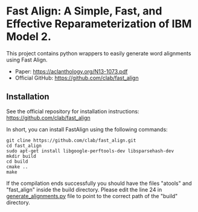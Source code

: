 # Fast Align: A Simple, Fast, and Effective Reparameterization of IBM Model 2.

This project contains python wrappers to easily generate word alignments using Fast Align.

* Paper: https://aclanthology.org/N13-1073.pdf
* Official GitHub: https://github.com/clab/fast_align

## Installation
See the official repository for installation instructions: https://github.com/clab/fast_align

In short, you can install FastAlign using the following commands:
```commandline
git cline https://github.com/clab/fast_align.git
cd fast_align
sudo apt-get install libgoogle-perftools-dev libsparsehash-dev
mkdir build
cd build
cmake ..
make
```

If the compilation ends successfully you should have the files "atools" and "fast_align" inside the build directory.
Please edit the line 24 in [generate_alignments.py](generate_alignments.py) file to point to the correct path of the "build" directory.

